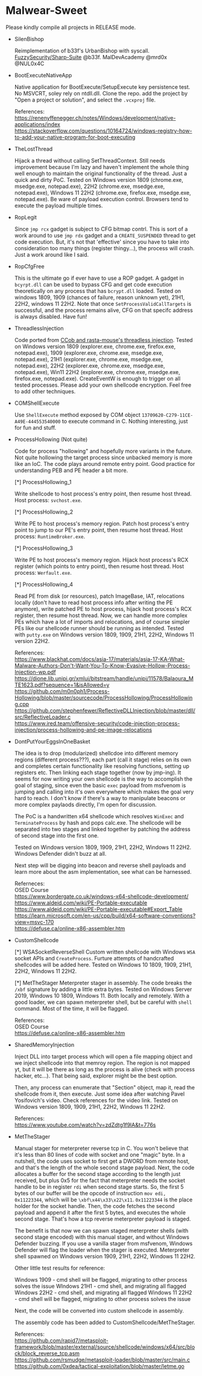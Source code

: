 # Malwear-Sweet

Please kindly compile all projects in RELEASE mode.

* SilenBishop

	Reimplementation of b33f's UrbanBishop with syscall. [FuzzySecurity/Sharp-Suite](https://github.com/FuzzySecurity/Sharp-Suite/blob/master/UrbanBishop/UrbanBishop.sln) @b33f. MalDevAcademy @mrd0x @NUL0x4C
	
* BootExecuteNativeApp

	Native application for BootExecute/SetupExecute key persistence test. No MSVCRT, soley rely on ntdll.dll. Clone the repo. add the project by "Open a project or solution", and select the `.vcxproj` file.

	References:
	<br/>https://renenyffenegger.ch/notes/Windows/development/native-applications/index
	<br/>https://stackoverflow.com/questions/10164724/windows-registry-how-to-add-your-native-program-for-boot-executing

* TheLostThread

    Hijack a thread without calling SetThreadContext. Still needs improvement because I'm lazy and haven't implement the whole thing well enough to maintain the original functionality of the thread. Just a quick and dirty PoC. Tested on Windows version 1809 (chrome.exe, msedge.exe, notepad.exe), 22H2 (chrome.exe, msedge.exe, notepad.exe), Windows 11 22H2 (chrome.exe, firefox.exe, msedge.exe, notepad.exe). Be ware of payload execution control. Browsers tend to execute the payload multiple times.

* RopLegit

    Since `jmp rcx` gadget is subject to CFG bitmap contrl. This is sort of a work around to use `jmp rdx` gadget and a `CREATE_SUSPENDED` thread to get code execution. But, it's not that 'effective' since you have to take into consideration too many things (register thingy...), the process will crash. Just a work around like I said.

* RopCfgFree

    This is the ultimate go if ever have to use a ROP gadget. A gadget in `bcyrpt.dll` can be used to bypass CFG and get code execution theoretically on any process that has `bcrypt.dll` loaded. Tested on windows 1809, 1909 (chances of failure, reason unknown yet), 21H1, 22H2, windows 11 22H2. Note that once `SetProcessValidCallTargets` is successful, and the process remains alive, CFG on that specifc address is always disabled. Have fun!

* ThreadlessInjection
    
    Code ported from [CCob and rasta-mouse's threadless injection](https://github.com/CCob/ThreadlessInject/tree/master). Tested on Windows version 1809 (explorer.exe, chrome.exe, firefox.exe, notepad.exe), 1909 (explorer.exe, chrome.exe, msedge.exe, notepad.exe), 21H1 (explorer.exe, chrome.exe, msedge.exe, notepad.exe), 22H2 (explorer.exe, chrome.exe, msedge.exe, notepad.exe), Win11 22H2 (explorer.exe, chrome.exe, msedge.exe, firefox.exe, notepad.exe). CreateEventW is enough to trigger on all tested processes. Please add your own shellcode encryption. Feel free to add other techniques.

* COMShellExecute
    
    Use `ShellExecute` method exposed by COM object `13709620-C279-11CE-A49E-444553540000` to execute command in C. Nothing interesting, just for fun and stuff.

* ProcessHollowing (Not quite)
    
    Code for process "hollowing" and hopefully more variants in the future. Not quite hollowing the target process since unbacked memory is more like an IoC. The code plays around remote entry point. Good practice for understanding PEB and PE header a bit more.

    [*] ProcessHollowing_1

  	Write shellcode to host process's entry point, then resume host thread. Host process: `svchost.exe`.

    [*] ProcessHollowing_2

  	Write PE to host process's memory region. Patch host process's entry point to jump to our PE's entry point, then resume host thread. Host process: `RuntimeBroker.exe`.

    [*] ProcessHollowing_3

  	Write PE to host process's memory region. Hijack host process's RCX register (which points to entry point), then resume host thread. Host process: `Werfault.exe`.

    [*] ProcessHollowing_4

  	Read PE from disk (or resources), patch ImageBase, IAT, relocations locally (don't have to read host process info after writing the PE anymore), write patched PE to host process, hijack host process's RCX register, then resume host thread. Now, we can handle more complex PEs which have a lot of imports and relocations, and of course simpler PEs like our shellcode runner should be running as intended. Tested with `putty.exe` on Windows version 1809, 1909, 21H1, 22H2, Windows 11 version 22H2.

    References:
    <br/>https://www.blackhat.com/docs/asia-17/materials/asia-17-KA-What-Malware-Authors-Don't-Want-You-To-Know-Evasive-Hollow-Process-Injection-wp.pdf
    <br/>https://dione.lib.unipi.gr/xmlui/bitstream/handle/unipi/11578/Balaoura_MTE1623.pdf?sequence=1&isAllowed=y
    <br/>https://github.com/m0n0ph1/Process-Hollowing/blob/master/sourcecode/ProcessHollowing/ProcessHollowing.cpp
    <br/>https://github.com/stephenfewer/ReflectiveDLLInjection/blob/master/dll/src/ReflectiveLoader.c
    <br/>https://www.ired.team/offensive-security/code-injection-process-injection/process-hollowing-and-pe-image-relocations

* DontPutYourEggsInOneBasket
    
    The idea is to drop (modularized) shellcdoe into different memory regions (different process???), each part (call it stage) relies on its own and completes certain functionality like resolving functions, setting up registers etc. Then linking each stage together (now by jmp-ing). It seems for now writing your own shellcode is the way to accomplish the goal of staging, since even the basic `exec` payload from msfvenom is jumping and calling into it's own everywhere which makes the goal very hard to reach. I don't know if there's a way to manipulate beacons or more complex paylaods directly, I'm open for discussion.

    The PoC is a handwritten x64 shellcode which resolves `WinExec` and `TerminateProcess` by hash and pops calc.exe. The shellcode will be separated into two stages and linked together by patching the address of second stage into the first one.

    Tested on Windows version 1809, 1909, 21H1, 22H2, Windows 11 22H2. Windows Defender didn't buzz at all.

    Next step will be digging into beacon and reverse shell payloads and learn more about the asm implementation, see what can be harnessed.

    Referneces:
    <br/>OSED Course
    <br/>https://www.bordergate.co.uk/windows-x64-shellcode-development/
    <br/>https://www.aldeid.com/wiki/PE-Portable-executable
    <br/>https://www.aldeid.com/wiki/PE-Portable-executable#Export_Table
    <br/>https://learn.microsoft.com/en-us/cpp/build/x64-software-conventions?view=msvc-170
    <br/>https://defuse.ca/online-x86-assembler.htm

* CustomShellcode

    [*] WSASocketReverseShell
    Custom written shellcode with Windows `WSA` socket APIs and `CreateProcess`. Furture attempts of handcrafted shellcodes will be added here. Tested on Windows 10 1809, 1909, 21H1, 22H2, Windows 11 22H2.

    [*] MetTheStager
    Meterpreter stager in assembly. The code breaks the `/xbf` signature by adding a little extra bytes. Tested on Windows Server 2019, Windows 10 1809, Windows 11. Both locally and remotely. With a good loader, we can spawn meterpreter shell, but be careful with `shell` command. Most of the time, it will be flagged.

    References:
    <br/>OSED Course
    <br/>https://defuse.ca/online-x86-assembler.htm

* SharedMemoryInjection

    Inject DLL into target process which will open a file mapping object and we inject shellcode into that memroy region. The region is not mapped yt, but it will be there as long as the process is alive (check with process hacker, etc...). That being said, explorer might be the best option.

    Then, any process can enumerate that "Section" object, map it, read the shellcode from it, then execute. Just some idea after watching Pavel Yosifovich's video. Check references for the video link. Tested on Windows version 1809, 1909, 21H1, 22H2, Windows 11 22H2.

    References:
    <br/>https://www.youtube.com/watch?v=zdZdtg1f9lA&t=776s

* MetTheStager

    Manual stager for meterpreter reverse tcp in C. You won't believe that it's less than 80 lines of code with socket and one "magic" byte. In a nutshell, the code uses socket to first get a DWORD from remote host, and that's the length of the whole second stage payload. Next, the code allocates a buffer for the second stage according to the length just received, but plus 0x5 for the fact that meterpreter needs the socket handle to be in register `rdi` when second stage starts. So, the first 5 bytes of our buffer will be the opcode of instruction `mov edi, 0x11223344`, which will be `\xbf\x44\x33\x22\x11`. `0x11223344` is the place holder for the socket handle. Then, the code fetches the second payload and append it after the first 5 bytes, and executes the whole second stage. That's how a tcp reverse meterpreter payload is staged.

    The benefit is that now we can spawn staged meterpreter shells (with second stage encoded) with this manual stager, and without Windows Defender buzzing. If you use a vanilla stager from msfvenom, Windows Defender will flag the loader when the stager is executed. Meterpreter shell spawned on Windows version 1909, 21H1, 22H2, Windows 11 22H2.

    Other little test results for reference:

    Windows 1909 - cmd shell will be flagged, migrating to other process solves the issue
    WIndows 21H1 - cmd shell, and migrating all flagged
    Windows 22H2 - cmd shell, and migrating all flagged
    Windows 11 22H2 - cmd shell will be flagged, migrating to other process solves the issue

    Next, the code will be converted into custom shellcode in assembly.

    The assembly code has been added to CustomShellcode/MetTheStager.

    References:
    <br/>https://github.com/rapid7/metasploit-framework/blob/master/external/source/shellcode/windows/x64/src/block/block_reverse_tcp.asm
    <br/>https://github.com/rsmudge/metasploit-loader/blob/master/src/main.c
    <br/>https://github.com/0xdea/tactical-exploitation/blob/master/letme.go

